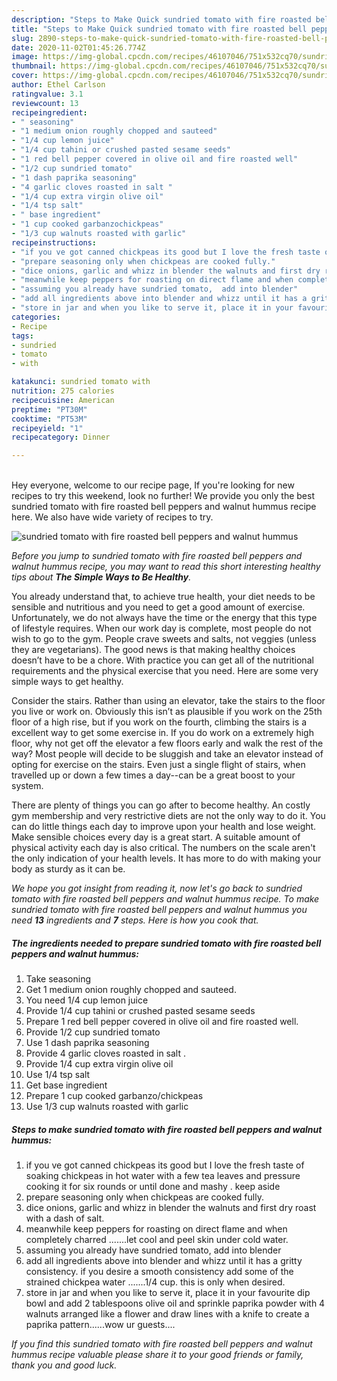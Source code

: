 ```yaml
---
description: "Steps to Make Quick sundried tomato with fire roasted bell peppers and walnut hummus"
title: "Steps to Make Quick sundried tomato with fire roasted bell peppers and walnut hummus"
slug: 2890-steps-to-make-quick-sundried-tomato-with-fire-roasted-bell-peppers-and-walnut-hummus
date: 2020-11-02T01:45:26.774Z
image: https://img-global.cpcdn.com/recipes/46107046/751x532cq70/sundried-tomato-with-fire-roasted-bell-peppers-and-walnut-hummus-recipe-main-photo.jpg
thumbnail: https://img-global.cpcdn.com/recipes/46107046/751x532cq70/sundried-tomato-with-fire-roasted-bell-peppers-and-walnut-hummus-recipe-main-photo.jpg
cover: https://img-global.cpcdn.com/recipes/46107046/751x532cq70/sundried-tomato-with-fire-roasted-bell-peppers-and-walnut-hummus-recipe-main-photo.jpg
author: Ethel Carlson
ratingvalue: 3.1
reviewcount: 13
recipeingredient:
- " seasoning"
- "1 medium onion roughly chopped and sauteed"
- "1/4 cup lemon juice"
- "1/4 cup tahini or crushed pasted sesame seeds"
- "1 red bell pepper covered in olive oil and fire roasted well"
- "1/2 cup sundried tomato"
- "1 dash paprika seasoning"
- "4 garlic cloves roasted in salt "
- "1/4 cup extra virgin olive oil"
- "1/4 tsp salt"
- " base ingredient"
- "1 cup cooked garbanzochickpeas"
- "1/3 cup walnuts roasted with garlic"
recipeinstructions:
- "if you ve got canned chickpeas its good but I love the fresh taste of soaking chickpeas in hot water with a few tea leaves and pressure cooking it for six rounds or until done and mashy . keep aside"
- "prepare seasoning only when chickpeas are cooked fully."
- "dice onions, garlic and whizz in blender the walnuts and first dry roast with a dash of salt."
- "meanwhile keep peppers for roasting on direct flame and when completely charred .......let cool and peel skin under cold water."
- "assuming you already have sundried tomato,  add into blender"
- "add all ingredients above into blender and whizz until it has a gritty consistency. if you desire a smooth consistency add some of the strained chickpea water .......1/4 cup. this is only when desired."
- "store in jar and when you like to serve it, place it in your favourite dip bowl and add 2 tablespoons olive oil and sprinkle paprika powder with 4 walnuts arranged like a flower and draw lines with a knife to create a paprika pattern......wow ur guests...."
categories:
- Recipe
tags:
- sundried
- tomato
- with

katakunci: sundried tomato with 
nutrition: 275 calories
recipecuisine: American
preptime: "PT30M"
cooktime: "PT53M"
recipeyield: "1"
recipecategory: Dinner

---
```

<br>
Hey everyone, welcome to our recipe page, If you're looking for new recipes to try this weekend, look no further! We provide you only the best sundried tomato with fire roasted bell peppers and walnut hummus recipe here. We also have wide variety of recipes to try.
<br>


![sundried tomato with fire roasted bell peppers and walnut hummus](https://img-global.cpcdn.com/recipes/46107046/751x532cq70/sundried-tomato-with-fire-roasted-bell-peppers-and-walnut-hummus-recipe-main-photo.jpg)

<i>Before you jump to sundried tomato with fire roasted bell peppers and walnut hummus recipe, you may want to read this short interesting healthy tips about <strong>The Simple Ways to Be Healthy</strong>.</i>

You already understand that, to achieve true health, your diet needs to be sensible and nutritious and you need to get a good amount of exercise. Unfortunately, we do not always have the time or the energy that this type of lifestyle requires. When our work day is complete, most people do not wish to go to the gym. People crave sweets and salts, not veggies (unless they are vegetarians). The good news is that making healthy choices doesn’t have to be a chore. With practice you can get all of the nutritional requirements and the physical exercise that you need. Here are some very simple ways to get healthy.

Consider the stairs. Rather than using an elevator, take the stairs to the floor you live or work on. Obviously this isn’t as plausible if you work on the 25th floor of a high rise, but if you work on the fourth, climbing the stairs is a excellent way to get some exercise in. If you do work on a extremely high floor, why not get off the elevator a few floors early and walk the rest of the way? Most people will decide to be sluggish and take an elevator instead of opting for exercise on the stairs. Even just a single flight of stairs, when travelled up or down a few times a day--can be a great boost to your system. 

There are plenty of things you can go after to become healthy. An costly gym membership and very restrictive diets are not the only way to do it. You can do little things each day to improve upon your health and lose weight. Make sensible choices every day is a great start. A suitable amount of physical activity each day is also critical. The numbers on the scale aren't the only indication of your health levels. It has more to do with making your body as sturdy as it can be. 


<i>We hope you got insight from reading it, now let's go back to sundried tomato with fire roasted bell peppers and walnut hummus recipe. To make sundried tomato with fire roasted bell peppers and walnut hummus you need <strong>13</strong> ingredients and <strong>7</strong> steps. Here is how you cook that.
</i>

##### The ingredients needed to prepare sundried tomato with fire roasted bell peppers and walnut hummus:

1. Take  seasoning
1. Get 1 medium onion roughly chopped and sauteed.
1. You need 1/4 cup lemon juice
1. Provide 1/4 cup tahini or crushed pasted sesame seeds
1. Prepare 1 red bell pepper covered in olive oil and fire roasted well.
1. Provide 1/2 cup sundried tomato
1. Use 1 dash paprika seasoning
1. Provide 4 garlic cloves roasted in salt .
1. Provide 1/4 cup extra virgin olive oil
1. Use 1/4 tsp salt
1. Get  base ingredient
1. Prepare 1 cup cooked garbanzo/chickpeas
1. Use 1/3 cup walnuts roasted with garlic


##### Steps to make sundried tomato with fire roasted bell peppers and walnut hummus:

1. if you ve got canned chickpeas its good but I love the fresh taste of soaking chickpeas in hot water with a few tea leaves and pressure cooking it for six rounds or until done and mashy . keep aside
1. prepare seasoning only when chickpeas are cooked fully.
1. dice onions, garlic and whizz in blender the walnuts and first dry roast with a dash of salt.
1. meanwhile keep peppers for roasting on direct flame and when completely charred .......let cool and peel skin under cold water.
1. assuming you already have sundried tomato,  add into blender
1. add all ingredients above into blender and whizz until it has a gritty consistency. if you desire a smooth consistency add some of the strained chickpea water .......1/4 cup. this is only when desired.
1. store in jar and when you like to serve it, place it in your favourite dip bowl and add 2 tablespoons olive oil and sprinkle paprika powder with 4 walnuts arranged like a flower and draw lines with a knife to create a paprika pattern......wow ur guests....


<i>If you find this sundried tomato with fire roasted bell peppers and walnut hummus recipe valuable please share it to your good friends or family, thank you and good luck.</i>
